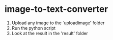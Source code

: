 # image-to-text-converter
1) Upload any image to the 'uploadimage' folder
2) Run the python script
3) Look at the result in the 'result' folder
